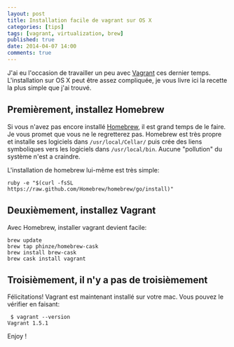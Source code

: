 ```yaml
---
layout: post
title: Installation facile de vagrant sur OS X
categories: [tips]
tags: [vagrant, virtualization, brew]
published: true
date: 2014-04-07 14:00
comments: true
---
```


J'ai eu l'occasion de travailler un peu avec [Vagrant](http://www.vagrantup.com) ces dernier temps. L'installation sur OS X peut être assez compliquée, je vous livre ici la recette la plus simple que j'ai trouvé.


Premièrement, installez Homebrew
--------

Si vous n'avez pas encore installé [Homebrew](http://brew.sh), il est grand temps de le faire. Je vous promet que vous ne le regretterez pas. Homebrew est très propre et installe ses logiciels dans `/usr/local/Cellar/` puis crée des liens symboliques vers les logiciels dans `/usr/local/bin`. Aucune "pollution" du système n'est a craindre.

L'installation de homebrew lui-même est très simple:
```shell
ruby -e "$(curl -fsSL https://raw.github.com/Homebrew/homebrew/go/install)"
```

Deuxièmement, installez Vagrant
--------

Avec Homebrew, installer vagrant devient facile:
```
brew update
brew tap phinze/homebrew-cask
brew install brew-cask
brew cask install vagrant
```

Troisièmement, il n'y a pas de troisièmement
---------
Félicitations! Vagrant est maintenant installé sur votre mac. Vous pouvez le vérifier en faisant:
```
 $ vagrant --version
Vagrant 1.5.1
```

Enjoy !
